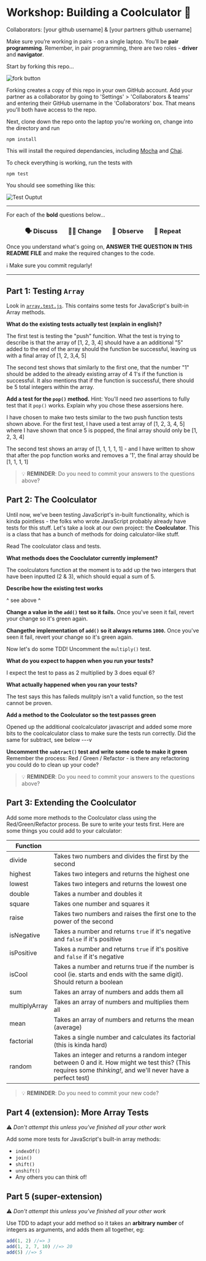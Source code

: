 # Workshop: Building a Coolculator 🔢

Collaborators: [your github username] & [your partners github username]

Make sure you’re working in pairs - on a single laptop. You’ll be **pair programming**. Remember, in pair programming, there are two roles - **driver** and **navigator**.

Start by forking this repo...

![fork button](https://readme-pics.s3.amazonaws.com/fork_button.jpg)

Forking creates a copy of this repo in your own GitHub account. Add your partner as a collaborator by going to 'Settings' > 'Collaborators & teams' and entering their GitHub username in the 'Collaborators' box. That means you'll both have access to the repo.

Next, clone down the repo onto the laptop you're working on, change into the directory and run

```shell
npm install
```

This will install the required dependancies, including [Mocha](https://mochajs.org/) and [Chai](https://www.chaijs.com).

To check everything is working, run the tests with

```shell
npm test
```

You should see something like this:

![Test Ouptut](http://c.danny.is/178dbbaf264f/npmtest.png)

---

For each of the **bold** questions below...

<h3 align="center">
  🗣 Discuss &nbsp;&nbsp;&nbsp;&nbsp;&nbsp;
  👩‍💻 Change &nbsp;&nbsp;&nbsp;&nbsp;&nbsp;
  👀 Observe &nbsp;&nbsp;&nbsp;&nbsp;&nbsp;
  🔄 Repeat
</h3>

Once you understand what's going on, **ANSWER THE QUESTION IN THIS README FILE** and make the required changes to the code.

ℹ️ Make sure you commit regularly!

---

## Part 1: Testing `Array`

Look in [`array.test.js`](test/array.test.js). This contains some tests for JavaScript's built-in Array methods.

**What do the existing tests actually test (explain in english)?**

The first test is testing the "push" funcition. What the test is trying to describe is that the array of [1, 2, 3, 4] should have a an additional "5" added to the end of the array should the function be successful, leaving us with a final array of [1, 2, 3,4, 5]

The second test shows that similarly to the first one, that the number "1" should be added to the already existing array of 4 1's if the function is successful. It also mentions that if the function is successful, there should be 5 total integers within the array. 

**Add a test for the `pop()` method.**
Hint: You'll need _two_ assertions to fully test that it `pop()` works. Explain why you chose these assersions here.

I have chosen to make two tests similar to the two push function tests shown above. For the first test, I have used a test array of [1, 2, 3, 4, 5] where I have shown that once 5 is popped, the final array should only be [1, 2, 3, 4]

The second test shows an array of [1, 1, 1, 1, 1] - and I have written to show that after the pop function works and removes a '1', the final array should be [1, 1, 1, 1]

> 💡 **REMINDER**: Do you need to commit your answers to the questions above?

## Part 2: The Coolculator

Until now, we've been testing JavaScript's in-built functionality, which is kinda pointless - the folks who wrote JavaScript probably already have tests for this stuff. Let's take a look at our own project: the **Coolculator**. This is a class that has a bunch of methods for doing calculator-like stuff.

Read The coolculator class and tests.

**What methods does the Cooclulator currently implement?**

The coolculators function at the moment is to add up the two intergers that have been inputted (2 & 3), which should equal a sum of 5. 

**Describe how the existing test works**

^ see above ^

**Change a value in the `add()` test so it fails.**
Once you've seen it fail, revert your change so it's green again.

**Changethe implementation of `add()` so it always returns `1000`.**
Once you've seen it fail, revert your change so it's green again.

Now let's do some TDD! Uncomment the `multiply()` test.

**What do you expect to happen when you run your tests?**

I expect the test to pass as 2 multiplied by 3 does equal 6?

**What actually happened when you ran your tests?**

The test says this has faileds mulitply isn't a valid function, so the test cannot be proven. 

**Add a method to the Coolculator so the test passes green**

Opened up the additional coolcalculator javascript and added some more bits to the coolcalculator class to make sure the tests run correctly. Did the same for subtract, see below ---v

**Uncomment the `subtract()` test and write some code to make it green**
Remember the process: Red / Green / Refactor - is there any refactoring you could do to clean up your code?

> 💡 **REMINDER**: Do you need to commit your answers to the questions above?

## Part 3: Extending the Coolculator

Add some more methods to the Coolculator class using the Red/Green/Refactor process. Be sure to write your tests first. Here are some things you could add to your calculator:

| **Function**  |                                                                                                                                                               |
| ------------- | ------------------------------------------------------------------------------------------------------------------------------------------------------------- |
| divide        | Takes two numbers and divides the first by the second                                                                                                         |
| highest       | Takes two integers and returns the highest one                                                                                                                |
| lowest        | Takes two integers and returns the lowest one                                                                                                                 |
| double        | Takes a number and doubles it                                                                                                                                 |
| square        | Takes one number and squares it                                                                                                                               |
| raise         | Takes two numbers and raises the first one to the power of the second                                                                                         |
| isNegative    | Takes a number and returns `true` if it's negative and `false` if it's positive                                                                               |
| isPositive    | Takes a number and returns `true` if it's positive and `false` if it's negative                                                                               |
| isCool        | Takes a number and returns true if the number is cool (ie. starts and ends with the same digit). Should return a boolean                                      |
| sum           | Takes an array of numbers and adds them all                                                                                                                   |
| multiplyArray | Takes an array of numbers and multiplies them all                                                                                                             |
| mean          | Takes an array of numbers and returns the mean (average)                                                                                                      |
| factorial     | Takes a single number and calculates its factorial (this is kinda hard)                                                                                       |
| random        | Takes an integer and returns a random integer between 0 and it. How might we test this? (This requires some _thinking!_, and we'll never have a perfect test) |

> 💡 **REMINDER**: Do you need to commit your new code?

## Part 4 (extension): More Array Tests

⚠️ _Don't attempt this unless you've finished all your other work_

Add some more tests for JavaScript's built-in array methods:

- `indexOf()`
- `join()`
- `shift()`
- `unshift()`
- Any others you can think of!

## Part 5 (super-extension)

⚠️ _Don't attempt this unless you've finished all your other work_

Use TDD to adapt your add method so it takes an **arbitrary number** of integers as arguments, and adds them all together, eg:

```js
add(1, 2) //=> 3
add(1, 2, 7, 10) //=> 20
add(5) //=> 5
```

